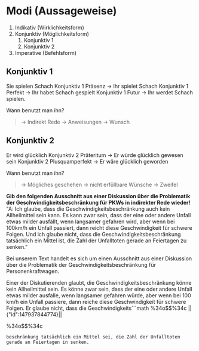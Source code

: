 # Modi (Aussageweise)
1) Indikativ (Wirklichkeitsform)
2) Konjunktiv (Möglichkeitsform)
	1) Konjunktiv 1
	2) Konjunktiv 2
3) Imperative (Befehlsform)

## Konjunktiv 1
Sie spielen Schach
Konjunktiv 1 Präsenz -> Ihr spielet Schach
Konjunktiv 1 Perfekt -> Ihr habet Schach gespielt
Konjunktiv 1 Futur -> Ihr werdet Schach spielen.

Wann benutzt man ihn?
>-> Indirekt Rede
>-> Anweisungen
>-> Wunsch

## Konjunktiv 2
Er wird glücklich
Konjunktiv 2 Präteritum -> Er würde glücklich gewesen sein
Konjunktiv 2 Plusquamperfekt -> Er wäre glücklich geworden

Wann benutzt man ihn?
>-> Mögliches geschehen
>-> nicht erfüllbare Wünsche
>-> Zweifel


**Gib den folgenden Ausschnitt aus einer Diskussion über die Problematik der Geschwindigkeitsbeschränkung für PKWs in indirekter Rede wieder!**
"A: Ich glaube, dass die Geschwindigkeitsbeschränkung auch kein Allheilmittel sein kann. Es kann zwar sein, dass der eine oder andere Unfall etwas milder ausfällt, wenn langsamer gefahren wird, aber wenn bei 100km/h ein Unfall passiert, dann reicht diese Geschwindigkeit für schwere Folgen. Und ich glaube nicht, dass die Geschwindigkeitsbeschränkung tatsächlich ein Mittel ist, die Zahl der Unfalltoten gerade an Feiertagen zu senken."

Bei unserem Text handelt es sich um einen Ausschnitt aus einer Diskussion über die Problematik der Geschwindigkeitsbeschränkung für Personenkraftwagen.

Einer der Diskutierenden glaubt, die Geschwindigkeitsbeschränkung könne kein Allheilmittel sein. Es könne zwar sein, dass der eine oder andere Unfall etwas milder ausfalle, wenn langsamer gefahren würde, aber wenn bei 100 km/h ein Unfall passiere, dann reiche diese Geschwindigkeit für schwere Folgen. Er glaube nicht, dass die Geschwindigkeits```math
%34o$$%34c
||{"id":147937844774}||


%34o$$%34c
```
beschränkung tatsächlich ein Mittel sei, die Zahl der Unfalltoten gerade an Feiertagen in senken.
